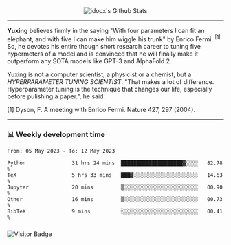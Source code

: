 <div align="center">
    <img align="center" src="https://github-readme-stats.vercel.app/api?username=idocx&show_icons=true&count_private=true&hide_border=true" alt="idocx's Github Stats"></img>
</div>

---

**Yuxing** believes firmly in the saying "With four parameters I can fit an elephant, and with five I can make him wiggle his trunk" by Enrico Fermi. <sup>[1]</sup> So, he devotes his entire though short research career to tuning five hypermeters of a model and is convinced that he will finally make it outperform any SOTA models like GPT-3 and AlphaFold 2.

Yuxing is not a computer scientist, a physicist or a chemist, but a *HYPERPARAMETER TUNING SCIENTIST*. "That makes a lot of difference. Hyperparameter tuning is the technique that changes our life, especially before pulishing a paper.", he said.

[1] Dyson, F. A meeting with Enrico Fermi. Nature 427, 297 (2004).


---

### 📊 Weekly development time
<!--START_SECTION:waka-->

```text
From: 05 May 2023 - To: 12 May 2023

Python               31 hrs 24 mins  ████████████████████▓░░░░   82.78 %
TeX                  5 hrs 33 mins   ███▓░░░░░░░░░░░░░░░░░░░░░   14.63 %
Jupyter              20 mins         ▒░░░░░░░░░░░░░░░░░░░░░░░░   00.90 %
Other                16 mins         ▒░░░░░░░░░░░░░░░░░░░░░░░░   00.73 %
BibTeX               9 mins          ░░░░░░░░░░░░░░░░░░░░░░░░░   00.41 %
```

<!--END_SECTION:waka-->

### 

![Visitor Badge](https://visitor-badge.laobi.icu/badge?page_id=idocx.idocx)